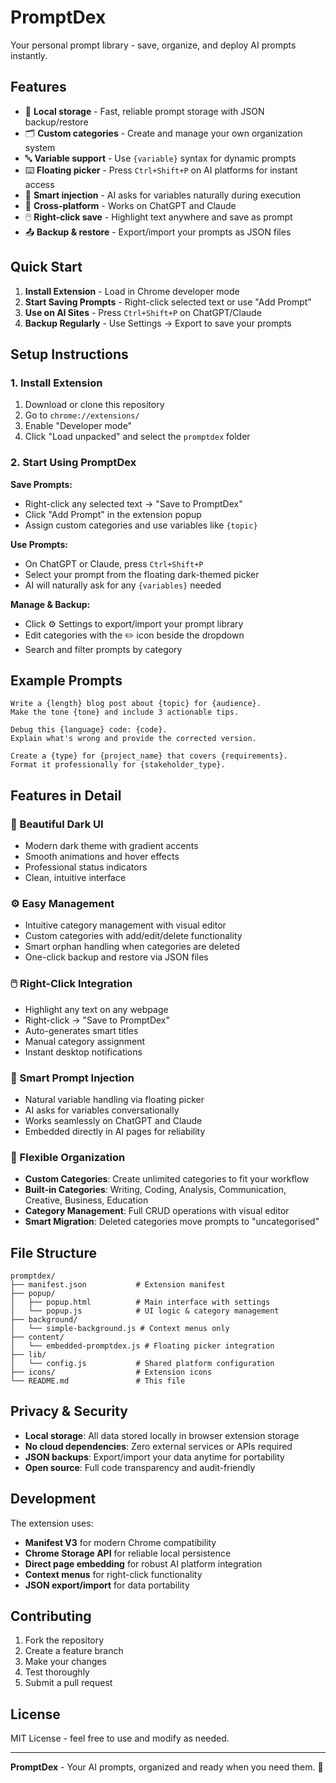 # PromptDex

Your personal prompt library - save, organize, and deploy AI prompts instantly.

## Features

- 💾 **Local storage** - Fast, reliable prompt storage with JSON backup/restore
- 🗂️ **Custom categories** - Create and manage your own organization system
- 🔤 **Variable support** - Use `{variable}` syntax for dynamic prompts
- ⌨️ **Floating picker** - Press `Ctrl+Shift+P` on AI platforms for instant access
- 🎯 **Smart injection** - AI asks for variables naturally during execution
- 📱 **Cross-platform** - Works on ChatGPT and Claude
- 🖱️ **Right-click save** - Highlight text anywhere and save as prompt
- 📤 **Backup & restore** - Export/import your prompts as JSON files

## Quick Start

1. **Install Extension** - Load in Chrome developer mode
2. **Start Saving Prompts** - Right-click selected text or use "Add Prompt"
3. **Use on AI Sites** - Press `Ctrl+Shift+P` on ChatGPT/Claude
4. **Backup Regularly** - Use Settings → Export to save your prompts

## Setup Instructions

### 1. Install Extension
1. Download or clone this repository
2. Go to `chrome://extensions/`
3. Enable "Developer mode"
4. Click "Load unpacked" and select the `promptdex` folder

### 2. Start Using PromptDex

**Save Prompts:**
- Right-click any selected text → "Save to PromptDex"
- Click "Add Prompt" in the extension popup
- Assign custom categories and use variables like `{topic}`

**Use Prompts:**
- On ChatGPT or Claude, press `Ctrl+Shift+P`
- Select your prompt from the floating dark-themed picker
- AI will naturally ask for any `{variables}` needed

**Manage & Backup:**
- Click ⚙️ Settings to export/import your prompt library
- Edit categories with the ✏️ icon beside the dropdown
- Search and filter prompts by category

## Example Prompts

```
Write a {length} blog post about {topic} for {audience}. 
Make the tone {tone} and include 3 actionable tips.
```

```
Debug this {language} code: {code}. 
Explain what's wrong and provide the corrected version.
```

```
Create a {type} for {project_name} that covers {requirements}. 
Format it professionally for {stakeholder_type}.
```

## Features in Detail

### 🎨 Beautiful Dark UI
- Modern dark theme with gradient accents
- Smooth animations and hover effects
- Professional status indicators
- Clean, intuitive interface

### ⚙️ Easy Management
- Intuitive category management with visual editor
- Custom categories with add/edit/delete functionality
- Smart orphan handling when categories are deleted
- One-click backup and restore via JSON files

### 🖱️ Right-Click Integration
- Highlight any text on any webpage
- Right-click → "Save to PromptDex"
- Auto-generates smart titles
- Manual category assignment
- Instant desktop notifications

### 🚀 Smart Prompt Injection
- Natural variable handling via floating picker
- AI asks for variables conversationally
- Works seamlessly on ChatGPT and Claude
- Embedded directly in AI pages for reliability

### 📁 Flexible Organization
- **Custom Categories**: Create unlimited categories to fit your workflow
- **Built-in Categories**: Writing, Coding, Analysis, Communication, Creative, Business, Education
- **Category Management**: Full CRUD operations with visual editor
- **Smart Migration**: Deleted categories move prompts to "uncategorised"

## File Structure

```
promptdex/
├── manifest.json           # Extension manifest
├── popup/
│   ├── popup.html          # Main interface with settings
│   └── popup.js            # UI logic & category management
├── background/
│   └── simple-background.js # Context menus only
├── content/
│   └── embedded-promptdex.js # Floating picker integration
├── lib/
│   └── config.js           # Shared platform configuration
├── icons/                  # Extension icons
└── README.md               # This file
```

## Privacy & Security

- **Local storage**: All data stored locally in browser extension storage
- **No cloud dependencies**: Zero external services or APIs required
- **JSON backups**: Export/import your data anytime for portability
- **Open source**: Full code transparency and audit-friendly

## Development

The extension uses:
- **Manifest V3** for modern Chrome compatibility
- **Chrome Storage API** for reliable local persistence
- **Direct page embedding** for robust AI platform integration
- **Context menus** for right-click functionality
- **JSON export/import** for data portability

## Contributing

1. Fork the repository
2. Create a feature branch
3. Make your changes
4. Test thoroughly
5. Submit a pull request

## License

MIT License - feel free to use and modify as needed.

---

**PromptDex** - Your AI prompts, organized and ready when you need them. 🚀
